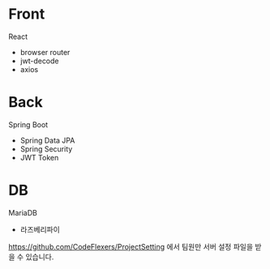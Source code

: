 # Front
React
- browser router
- jwt-decode
- axios

# Back
Spring Boot
- Spring Data JPA
- Spring Security
- JWT Token

# DB
MariaDB
- 라즈베리파이

https://github.com/CodeFlexers/ProjectSetting 
에서 팀원만 서버 설정 파일을 받을 수 있습니다.
